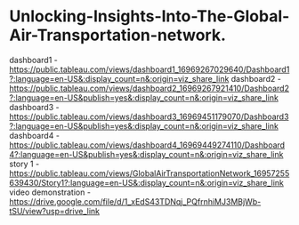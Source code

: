 # Unlocking-Insights-Into-The-Global-Air-Transportation-network.
dashboard1 -https://public.tableau.com/views/dashboard1_16969267029640/Dashboard1?:language=en-US&:display_count=n&:origin=viz_share_link
dashboard2 -https://public.tableau.com/views/dashboard2_16969267921410/Dashboard2?:language=en-US&publish=yes&:display_count=n&:origin=viz_share_link
dashboard3 -https://public.tableau.com/views/dashboard3_16969451179070/Dashboard3?:language=en-US&publish=yes&:display_count=n&:origin=viz_share_link
dashboard4 -https://public.tableau.com/views/dashboard4_16969449274110/Dashboard4?:language=en-US&publish=yes&:display_count=n&:origin=viz_share_link
story 1 -https://public.tableau.com/views/GlobalAirTransportationNetwork_16957255639430/Story1?:language=en-US&:display_count=n&:origin=viz_share_link
video demonstration -https://drive.google.com/file/d/1_xEdS43TDNqj_PQfrnhiMJ3MBjWb-tSU/view?usp=drive_link
